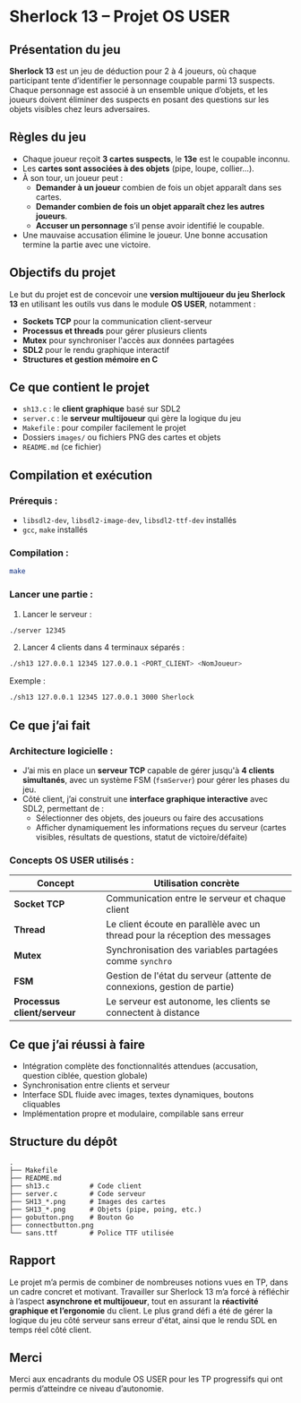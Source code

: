 # Sherlock 13 – Projet OS USER

## Présentation du jeu

**Sherlock 13** est un jeu de déduction pour 2 à 4 joueurs, où chaque participant tente d’identifier le personnage coupable parmi 13 suspects. Chaque personnage est associé à un ensemble unique d’objets, et les joueurs doivent éliminer des suspects en posant des questions sur les objets visibles chez leurs adversaires.

## Règles du jeu

- Chaque joueur reçoit **3 cartes suspects**, le **13e** est le coupable inconnu.
- Les **cartes sont associées à des objets** (pipe, loupe, collier...).
- À son tour, un joueur peut :
  - **Demander à un joueur** combien de fois un objet apparaît dans ses cartes.
  - **Demander combien de fois un objet apparaît chez les autres joueurs**.
  - **Accuser un personnage** s’il pense avoir identifié le coupable.
- Une mauvaise accusation élimine le joueur. Une bonne accusation termine la partie avec une victoire.

## Objectifs du projet

Le but du projet est de concevoir une **version multijoueur du jeu Sherlock 13** en utilisant les outils vus dans le module **OS USER**, notamment :

- **Sockets TCP** pour la communication client-serveur
- **Processus et threads** pour gérer plusieurs clients
- **Mutex** pour synchroniser l'accès aux données partagées
- **SDL2** pour le rendu graphique interactif
- **Structures et gestion mémoire en C**

## Ce que contient le projet

- `sh13.c` : le **client graphique** basé sur SDL2
- `server.c` : le **serveur multijoueur** qui gère la logique du jeu
- `Makefile` : pour compiler facilement le projet
- Dossiers `images/` ou fichiers PNG des cartes et objets
- `README.md` (ce fichier)

## Compilation et exécution

### Prérequis :

- `libsdl2-dev`, `libsdl2-image-dev`, `libsdl2-ttf-dev` installés
- `gcc`, `make` installés

### Compilation :

```bash
make
```

### Lancer une partie :

1. Lancer le serveur :
```bash
./server 12345
```

2. Lancer 4 clients dans 4 terminaux séparés :
```bash
./sh13 127.0.0.1 12345 127.0.0.1 <PORT_CLIENT> <NomJoueur>
```
Exemple :
```bash
./sh13 127.0.0.1 12345 127.0.0.1 3000 Sherlock
```

## Ce que j’ai fait

### Architecture logicielle :

- J’ai mis en place un **serveur TCP** capable de gérer jusqu'à **4 clients simultanés**, avec un système FSM (`fsmServer`) pour gérer les phases du jeu.
- Côté client, j’ai construit une **interface graphique interactive** avec SDL2, permettant de :
  - Sélectionner des objets, des joueurs ou faire des accusations
  - Afficher dynamiquement les informations reçues du serveur (cartes visibles, résultats de questions, statut de victoire/défaite)

### Concepts OS USER utilisés :

| Concept              | Utilisation concrète                       |
|----------------------|---------------------------------------------|
| **Socket TCP**       | Communication entre le serveur et chaque client |
| **Thread**           | Le client écoute en parallèle avec un thread pour la réception des messages |
| **Mutex**            | Synchronisation des variables partagées comme `synchro` |
| **FSM**              | Gestion de l'état du serveur (attente de connexions, gestion de partie) |
| **Processus client/serveur** | Le serveur est autonome, les clients se connectent à distance |

## Ce que j’ai réussi à faire

- Intégration complète des fonctionnalités attendues (accusation, question ciblée, question globale)
- Synchronisation entre clients et serveur
- Interface SDL fluide avec images, textes dynamiques, boutons cliquables
- Implémentation propre et modulaire, compilable sans erreur

## Structure du dépôt

```
.
├── Makefile
├── README.md
├── sh13.c          # Code client
├── server.c        # Code serveur
├── SH13_*.png      # Images des cartes
├── SH13_*.png      # Objets (pipe, poing, etc.)
├── gobutton.png    # Bouton Go
├── connectbutton.png
└── sans.ttf        # Police TTF utilisée
```

## Rapport

Le projet m’a permis de combiner de nombreuses notions vues en TP, dans un cadre concret et motivant. Travailler sur Sherlock 13 m’a forcé à réfléchir à l’aspect **asynchrone et multijoueur**, tout en assurant la **réactivité graphique et l’ergonomie** du client. Le plus grand défi a été de gérer la logique du jeu côté serveur sans erreur d'état, ainsi que le rendu SDL en temps réel côté client.

## Merci

Merci aux encadrants du module OS USER pour les TP progressifs qui ont permis d’atteindre ce niveau d’autonomie.
